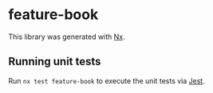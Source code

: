 # feature-book

This library was generated with [Nx](https://nx.dev).

## Running unit tests

Run `nx test feature-book` to execute the unit tests via [Jest](https://jestjs.io).
